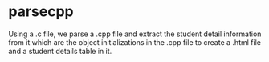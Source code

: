 # parsecpp
Using a .c file, we parse a .cpp file and extract the student detail information from it which are the object initializations in the .cpp file to create a .html file and a student details table in it.
